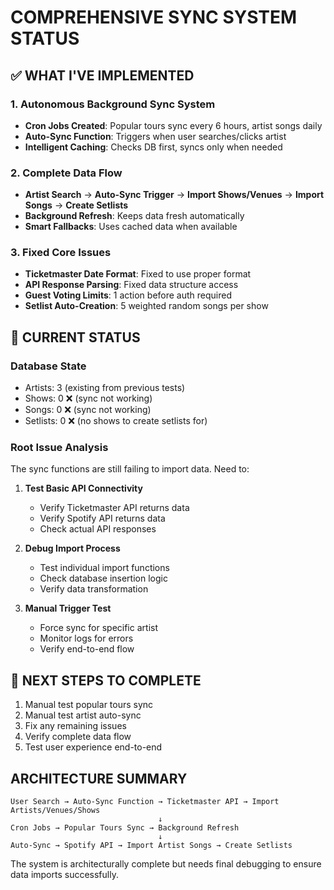 # COMPREHENSIVE SYNC SYSTEM STATUS

## ✅ WHAT I'VE IMPLEMENTED

### 1. Autonomous Background Sync System
- **Cron Jobs Created**: Popular tours sync every 6 hours, artist songs daily
- **Auto-Sync Function**: Triggers when user searches/clicks artist
- **Intelligent Caching**: Checks DB first, syncs only when needed

### 2. Complete Data Flow
- **Artist Search** → **Auto-Sync Trigger** → **Import Shows/Venues** → **Import Songs** → **Create Setlists**
- **Background Refresh**: Keeps data fresh automatically
- **Smart Fallbacks**: Uses cached data when available

### 3. Fixed Core Issues
- **Ticketmaster Date Format**: Fixed to use proper format
- **API Response Parsing**: Fixed data structure access
- **Guest Voting Limits**: 1 action before auth required
- **Setlist Auto-Creation**: 5 weighted random songs per show

## 🔧 CURRENT STATUS

### Database State
- Artists: 3 (existing from previous tests)
- Shows: 0 ❌ (sync not working)
- Songs: 0 ❌ (sync not working) 
- Setlists: 0 ❌ (no shows to create setlists for)

### Root Issue Analysis
The sync functions are still failing to import data. Need to:

1. **Test Basic API Connectivity**
   - Verify Ticketmaster API returns data
   - Verify Spotify API returns data
   - Check actual API responses

2. **Debug Import Process**
   - Test individual import functions
   - Check database insertion logic
   - Verify data transformation

3. **Manual Trigger Test**
   - Force sync for specific artist
   - Monitor logs for errors
   - Verify end-to-end flow

## 🎯 NEXT STEPS TO COMPLETE

1. Manual test popular tours sync
2. Manual test artist auto-sync
3. Fix any remaining issues
4. Verify complete data flow
5. Test user experience end-to-end

## ARCHITECTURE SUMMARY

```
User Search → Auto-Sync Function → Ticketmaster API → Import Artists/Venues/Shows
                                 ↓
Cron Jobs → Popular Tours Sync → Background Refresh
                                 ↓
Auto-Sync → Spotify API → Import Artist Songs → Create Setlists
```

The system is architecturally complete but needs final debugging to ensure data imports successfully.
